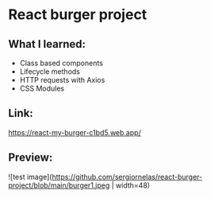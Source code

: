 # React burger project

## What I learned:
- Class based components
- Lifecycle methods
- HTTP requests with Axios
- CSS Modules

## Link:
https://react-my-burger-c1bd5.web.app/

## Preview:
![test image](https://github.com/sergiornelas/react-burger-project/blob/main/burger1.jpeg | width=48)

